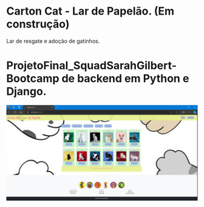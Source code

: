 # Carton Cat - Lar de Papelão. (Em construção)
Lar de resgate e adoção de gatinhos.


# ProjetoFinal_SquadSarahGilbert- Bootcamp de backend em Python e Django.

![Captura de Tela](projeto_abrigo_animal/static/images/tela.png)

